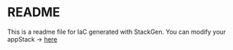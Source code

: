 # README
This is a readme file for IaC generated with StackGen.
You can modify your appStack -> [here](http://main.dev.stackgen.com/appstacks/1512bbdc-6152-448d-8d52-d7bb25b4eb08)
